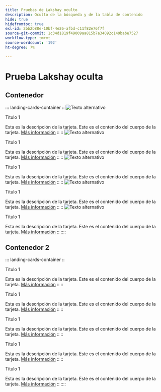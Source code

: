 ```yaml
---
title: Pruebas de Lakshay oculto
description: Oculto de la búsqueda y de la tabla de contenido
hide: true
hidefromtoc: true
exl-id: 2bb2b88e-10bf-4e26-afbd-c11f82e76f7f
source-git-commit: 1c34d1819f49009aa815b7a34092c149babe7527
workflow-type: tm+mt
source-wordcount: '192'
ht-degree: 7%

---
```



# Prueba Lakshay oculta

## Contenedor

::: landing-cards-container
::
![Texto alternativo](https://experienceleague.adobe.com/es/docs/experience-manager-sites-optimizer/content/media_1173e9b57de6809d27fd2ccd8809bd5cee2437e3d.png?width=2000&amp;format=webply&amp;optimize=medium&amp;lang=en)

Título 1

Esta es la descripción de la tarjeta.
Este es el contenido del cuerpo de la tarjeta.
[Más información](https://experienceleague.adobe.com/es?lang=es)
::
::
![Texto alternativo](https://experienceleague.adobe.com/es/docs/experience-manager-sites-optimizer/content/media_1173e9b57de6809d27fd2ccd8809bd5cee2437e3d.png?width=2000&amp;format=webply&amp;optimize=medium&amp;lang=en)

Título 1

Esta es la descripción de la tarjeta.
Este es el contenido del cuerpo de la tarjeta.
[Más información](https://experienceleague.adobe.com/es?lang=es)
::
::
![Texto alternativo](https://experienceleague.adobe.com/es/docs/experience-manager-sites-optimizer/content/media_1173e9b57de6809d27fd2ccd8809bd5cee2437e3d.png?width=2000&amp;format=webply&amp;optimize=medium&amp;lang=en)

Título 1

Esta es la descripción de la tarjeta.
Este es el contenido del cuerpo de la tarjeta.
[Más información](https://experienceleague.adobe.com/es?lang=es)
::
::
![Texto alternativo](https://experienceleague.adobe.com/es/docs/experience-manager-sites-optimizer/content/media_1173e9b57de6809d27fd2ccd8809bd5cee2437e3d.png?width=2000&amp;format=webply&amp;optimize=medium&amp;lang=en)

Título 1

Esta es la descripción de la tarjeta.
Este es el contenido del cuerpo de la tarjeta.
[Más información](https://experienceleague.adobe.com/es?lang=es)
::
::
![Texto alternativo](https://experienceleague.adobe.com/es/docs/experience-manager-sites-optimizer/content/media_1173e9b57de6809d27fd2ccd8809bd5cee2437e3d.png?width=2000&amp;format=webply&amp;optimize=medium&amp;lang=en)

Título 1

Esta es la descripción de la tarjeta.
Este es el contenido del cuerpo de la tarjeta.
[Más información](https://experienceleague.adobe.com/es?lang=es)
::
::::

## Contenedor 2

::: landing-cards-container
::

Título 1

Esta es la descripción de la tarjeta.
Este es el contenido del cuerpo de la tarjeta.
[Más información](https://experienceleague.adobe.com/es?lang=es)
::
::

Título 1

Esta es la descripción de la tarjeta.
Este es el contenido del cuerpo de la tarjeta.
[Más información](https://experienceleague.adobe.com/es?lang=es)
::
::

Título 1

Esta es la descripción de la tarjeta.
Este es el contenido del cuerpo de la tarjeta.
[Más información](https://experienceleague.adobe.com/es?lang=es)
::
::

Título 1

Esta es la descripción de la tarjeta.
Este es el contenido del cuerpo de la tarjeta.
[Más información](https://experienceleague.adobe.com/es?lang=es)
::
::

Título 1

Esta es la descripción de la tarjeta.
Este es el contenido del cuerpo de la tarjeta.
[Más información](https://experienceleague.adobe.com/es?lang=es)
::
::::

